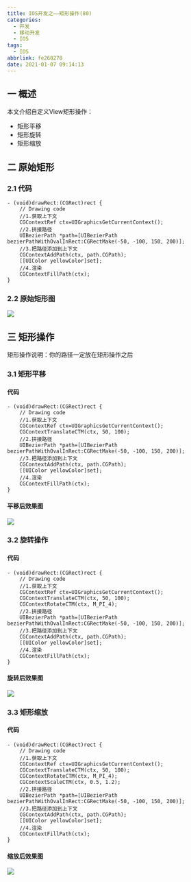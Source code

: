 ```yaml
---
title: IOS开发之——矩形操作(80)
categories:
  - 开发
  - 移动开发
  - IOS
tags:
  - IOS
abbrlink: fe260278
date: 2021-01-07 09:14:13
---
```

## 一 概述

本文介绍自定义View矩形操作：

* 矩形平移
* 矩形旋转
* 矩形缩放

<!--more-->

## 二 原始矩形

### 2.1 代码

```
- (void)drawRect:(CGRect)rect {
    // Drawing code
    //1.获取上下文
    CGContextRef ctx=UIGraphicsGetCurrentContext();
    //2.拼接路径
    UIBezierPath *path=[UIBezierPath bezierPathWithOvalInRect:CGRectMake(-50, -100, 150, 200)];
    //3.把路径添加到上下文
    CGContextAddPath(ctx, path.CGPath);
    [[UIColor yellowColor]set];
    //4.渲染
    CGContextFillPath(ctx);
}
```

### 2.2 原始矩形图

![][1]
## 三 矩形操作

矩形操作说明：你的路径一定放在矩形操作之后

### 3.1 矩形平移

#### 代码

```
- (void)drawRect:(CGRect)rect {
    // Drawing code
    //1.获取上下文
    CGContextRef ctx=UIGraphicsGetCurrentContext();
    CGContextTranslateCTM(ctx, 50, 100);
    //2.拼接路径
    UIBezierPath *path=[UIBezierPath bezierPathWithOvalInRect:CGRectMake(-50, -100, 150, 200)];
    //3.把路径添加到上下文
    CGContextAddPath(ctx, path.CGPath);
    [[UIColor yellowColor]set];
    //4.渲染
    CGContextFillPath(ctx);
}
```

#### 平移后效果图
![][2]
### 3.2 旋转操作

#### 代码

```
- (void)drawRect:(CGRect)rect {
    // Drawing code
    //1.获取上下文
    CGContextRef ctx=UIGraphicsGetCurrentContext();
    CGContextTranslateCTM(ctx, 50, 100);
    CGContextRotateCTM(ctx, M_PI_4);
    //2.拼接路径
    UIBezierPath *path=[UIBezierPath bezierPathWithOvalInRect:CGRectMake(-50, -100, 150, 200)];
    //3.把路径添加到上下文
    CGContextAddPath(ctx, path.CGPath);
    [[UIColor yellowColor]set];
    //4.渲染
    CGContextFillPath(ctx);
}
```

#### 旋转后效果图
![][3]

### 3.3 矩形缩放
#### 代码

```
- (void)drawRect:(CGRect)rect {
    // Drawing code
    //1.获取上下文
    CGContextRef ctx=UIGraphicsGetCurrentContext();
    CGContextTranslateCTM(ctx, 50, 100);
    CGContextRotateCTM(ctx, M_PI_4);
    CGContextScaleCTM(ctx, 0.5, 1.2);
    //2.拼接路径
    UIBezierPath *path=[UIBezierPath bezierPathWithOvalInRect:CGRectMake(-50, -100, 150, 200)];
    //3.把路径添加到上下文
    CGContextAddPath(ctx, path.CGPath);
    [[UIColor yellowColor]set];
    //4.渲染
    CGContextFillPath(ctx);
}
```

#### 缩放后效果图
![][4]


[1]:https://cdn.jsdelivr.net/gh/PGzxc/CDN@master/blog-ios/ios-rectangle-normal.png
[2]:https://cdn.jsdelivr.net/gh/PGzxc/CDN@master/blog-ios/ios-rectangle-trans-after.png
[3]:https://cdn.jsdelivr.net/gh/PGzxc/CDN@master/blog-ios/ios-rectangle-rotate-after.png
[4]:https://cdn.jsdelivr.net/gh/PGzxc/CDN@master/blog-ios/ios-rectangle-scale-after.png

